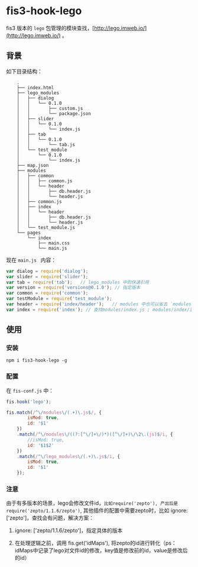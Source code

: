 # fis3-hook-lego
fis3 版本的 `lego` 包管理的模块查找，[http://lego.imweb.io/](http://lego.imweb.io/) 。

## 背景
如下目录结构：

```
    .
    ├── index.html
    ├── lego_modules
    │   ├── dialog
    │   │   └── 0.1.0
    │   │       ├── custom.js
    │   │       └── package.json
    │   ├── slider
    │   │   └── 0.1.0
    │   │       └── index.js
    │   ├── tab
    │   │   └── 0.1.0
    │   │       └── tab.js
    │   └── test_module
    │       └── 0.1.0
    │           └── index.js
    ├── map.json
    ├── modules
    │   ├── common
    │   │   ├── common.js
    │   │   └── header
    │   │       ├── db.header.js
    │   │       └── header.js
    │   ├── common.js
    │   ├── index
    │   │   └── header
    │   │       ├── db.header.js
    │   │       └── header.js
    │   └── test_module.js
    └── pages
        └── index
            ├── main.css
            └── main.js
```
现在 `main.js ` 内容：

```js
var dialog = require('dialog');
var slider = require('slider');
var tab = require('tab');   // lego_modules 中的快速引用
var version = require('versions@0.1.0'); // 指定版本
var common = require('common');
var testModule = require('test_module');
var header = require('index/header');   // modules 中也可以省去 `modules`
var index = require('index'); // 查找modules/index.js ; modules/index/index.js
```


## 使用

### 安装
```
npm i fis3-hook-lego -g
```

### 配置
在 `fis-conf.js` 中：
```js
fis.hook('lego');

fis.match(/^\/modules\/(.+)\.js$/, {
        isMod: true,
        id: '$1'
    })
    .match(/^\/modules\/((?:[^\/]+\/)*)([^\/]+)\/\2\.(js)$/i, {
        //isMod: true,
        id: '$1$2'
    })
    .match(/^\/lego_modules\/(.+)\.js$/i, {
        isMod: true,
        id: '$1'
    });
```

### 注意
由于有多版本的场景，lego会修改文件id，`比如require('zepto'), 产出后是 require('zepto/1.1.6/zepto')`,
其他插件的配置中需要zepto时，比如 ignore: ['zepto']，查找会有问题，解决方案：

1. ignore: ['zepto/1.1.6/zepto']，指定具体的版本

2. 在处理逻辑之前，调用 fis.get('idMaps'), 将zepto的id进行转化（ps：idMaps中记录了lego对文件id的修改，key值是修改前的id，value是修改后的id）    
